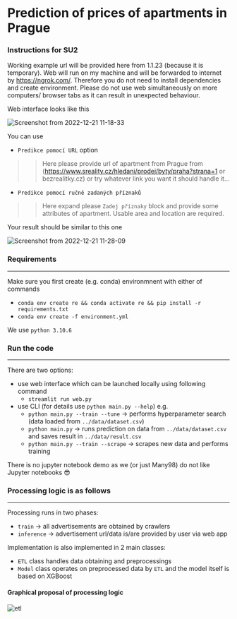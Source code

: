 # Prediction of prices of apartments in Prague

### Instructions for SU2

Working example url will be provided here from 1.1.23 (because it is temporary). Web will run on my machine and will be forwarded to internet by https://ngrok.com/. Therefore you do not need to install dependencies and create environment. Please do not use web simultaneously on more computers/ browser tabs as it can result in unexpected behaviour.


Web interface looks like this


![Screenshot from 2022-12-21 11-18-33](https://user-images.githubusercontent.com/65658910/208881956-e89c9af9-3827-42b3-bcca-66d909583c0c.png)

You can use 

* `Predikce pomocí URL` option
 >> Here please provide url of apartment from Prague from (https://www.sreality.cz/hledani/prodej/byty/praha?strana=1 or bezrealitky.cz)
   or try whatever link you want it should handle it... 
   
* `Predikce pomocí ručně zadaných příznaků`
 >> Here expand please `Zadej příznaky` block and provide some attributes of apartment. Usable area and location are required.
 
Your result should be similar to this one


![Screenshot from 2022-12-21 11-28-09](https://user-images.githubusercontent.com/65658910/208883815-cceb3a81-733c-4f2f-a764-42562008dbbd.png)


### Requirements

-----------------------------------------------------------------------------------
Make sure you first create (e.g. conda) environmnent with either of commands

- ``conda env create re && conda activate re && pip install -r requirements.txt``
- ``conda env create -f environment.yml``

We use ``python 3.10.6``

### Run the code

---------------------------------------------------------------------
There are two options:

- use web interface which can be launched locally using following command
  * ``streamlit run web.py``
- use CLI (for details use `python main.py --help`) e.g.
  * `python main.py --train --tune` -> performs hyperparameter search (data loaded from `../data/dataset.csv`)
  * `python main.py` -> runs prediction on data from `../data/dataset.csv` and saves result in `../data/result.csv`
  * `python main.py --train --scrape` -> scrapes new data and performs training
  
There is no jupyter notebook demo as we (or just Many98) do not like Jupyter notebooks :sunglasses:


### Processing logic is as follows

-------------------------------------------------------------------------------------
Processing runs in two phases:
* `train` -> all advertisements are obtained by crawlers
* `inference` -> advertisement url/data is/are provided by user via web app

Implementation is also implemented in 2 main classes:
* `ETL` class handles data obtaining and preprocessings
* `Model` class operates on preprocessed data by `ETL`
   and the model itself is based on XGBoost
   
#### Graphical proposal of processing logic 


![etl](https://user-images.githubusercontent.com/65658910/201643260-06bb1a57-564a-4413-9df0-c344095bff66.png)

